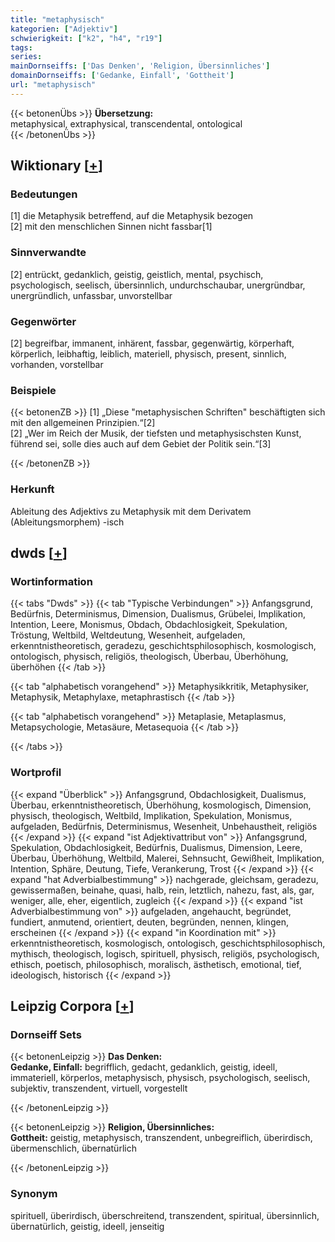 ```yaml
---
title: "metaphysisch"
kategorien: ["Adjektiv"]
schwierigkeit: ["k2", "h4", "r19"]
tags:
series:
mainDornseiffs: ['Das Denken', 'Religion, Übersinnliches']
domainDornseiffs: ['Gedanke, Einfall', 'Gottheit']
url: "metaphysisch"
---
```


{{< betonenÜbs >}}
**Übersetzung:**  
metaphysical, extraphysical, transcendental, ontological  
{{< /betonenÜbs >}}

## Wiktionary [[+](https://de.wiktionary.org/wiki/metaphysisch)]

### Bedeutungen
[1] die Metaphysik betreffend, auf die Metaphysik bezogen  
[2] mit den menschlichen Sinnen nicht fassbar[1]  

### Sinnverwandte
[2] entrückt, gedanklich, geistig, geistlich, mental, psychisch, psychologisch, seelisch, übersinnlich, undurchschaubar, unergründbar, unergründlich, unfassbar, unvorstellbar  

### Gegenwörter
[2] begreifbar, immanent, inhärent, fassbar, gegenwärtig, körperhaft, körperlich, leibhaftig, leiblich, materiell, physisch, present, sinnlich, vorhanden, vorstellbar  

### Beispiele
{{< betonenZB >}}
[1] „Diese "metaphysischen Schriften" beschäftigten sich mit den allgemeinen Prinzipien.“[2]  
[2] „Wer im Reich der Musik, der tiefsten und metaphysischsten Kunst, führend sei, solle dies auch auf dem Gebiet der Politik sein.“[3]  

{{< /betonenZB >}}
### Herkunft
Ableitung des Adjektivs zu Metaphysik mit dem Derivatem (Ableitungsmorphem) -isch  



## dwds [[+](https://www.dwds.de/wb/metaphysisch)]

### Wortinformation
{{< tabs "Dwds" >}}
{{< tab "Typische Verbindungen" >}}
Anfangsgrund, Bedürfnis, Determinismus, Dimension, Dualismus, Grübelei, Implikation, Intention, Leere, Monismus, Obdach, Obdachlosigkeit, Spekulation, Tröstung, Weltbild, Weltdeutung, Wesenheit, aufgeladen, erkenntnistheoretisch, geradezu, geschichtsphilosophisch, kosmologisch, ontologisch, physisch, religiös, theologisch, Überbau, Überhöhung, überhöhen
{{< /tab >}}

{{< tab "alphabetisch vorangehend" >}}
Metaphysikkritik, Metaphysiker, Metaphysik, Metaphylaxe, metaphrastisch
{{< /tab >}}

{{< tab "alphabetisch vorangehend" >}}
Metaplasie, Metaplasmus, Metapsychologie, Metasäure, Metasequoia
{{< /tab >}}

{{< /tabs >}}

### Wortprofil
{{< expand "Überblick" >}} Anfangsgrund, Obdachlosigkeit, Dualismus, Überbau, erkenntnistheoretisch, Überhöhung, kosmologisch, Dimension, physisch, theologisch, Weltbild, Implikation, Spekulation, Monismus, aufgeladen, Bedürfnis, Determinismus, Wesenheit, Unbehaustheit, religiös {{< /expand >}}
{{< expand "ist Adjektivattribut von" >}} Anfangsgrund, Spekulation, Obdachlosigkeit, Bedürfnis, Dualismus, Dimension, Leere, Überbau, Überhöhung, Weltbild, Malerei, Sehnsucht, Gewißheit, Implikation, Intention, Sphäre, Deutung, Tiefe, Verankerung, Trost {{< /expand >}}
{{< expand "hat Adverbialbestimmung" >}} nachgerade, gleichsam, geradezu, gewissermaßen, beinahe, quasi, halb, rein, letztlich, nahezu, fast, als, gar, weniger, alle, eher, eigentlich, zugleich {{< /expand >}}
{{< expand "ist Adverbialbestimmung von" >}} aufgeladen, angehaucht, begründet, fundiert, anmutend, orientiert, deuten, begründen, nennen, klingen, erscheinen {{< /expand >}}
{{< expand "in Koordination mit" >}} erkenntnistheoretisch, kosmologisch, ontologisch, geschichtsphilosophisch, mythisch, theologisch, logisch, spirituell, physisch, religiös, psychologisch, ethisch, poetisch, philosophisch, moralisch, ästhetisch, emotional, tief, ideologisch, historisch {{< /expand >}}

## Leipzig Corpora [[+](https://corpora.uni-leipzig.de/en/res?word=metaphysisch&corpusId=deu_newscrawl-public_2018)]

### Dornseiff Sets
{{< betonenLeipzig >}}
**Das Denken:**  
**Gedanke, Einfall:** begrifflich, gedacht, gedanklich, geistig, ideell, immateriell, körperlos, metaphysisch, physisch, psychologisch, seelisch, subjektiv, transzendent, virtuell, vorgestellt  

{{< /betonenLeipzig >}}


{{< betonenLeipzig >}}
**Religion, Übersinnliches:**  
**Gottheit:** geistig, metaphysisch, transzendent, unbegreiflich, überirdisch, übermenschlich, übernatürlich  

{{< /betonenLeipzig >}}

### Synonym
spirituell, überirdisch, überschreitend, transzendent, spiritual, übersinnlich, übernatürlich, geistig, ideell, jenseitig

